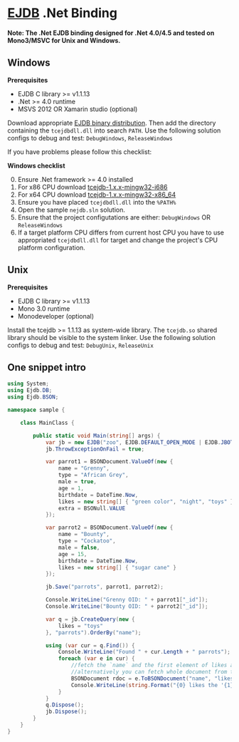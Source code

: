 [EJDB](http://ejdb.org) .Net Binding
===========================================


**Note: The .Net EJDB binding designed for .Net 4.0/4.5 and tested on Mono3/MSVC for Unix and Windows.**


Windows
--------------------------------

**Prerequisites**

 * EJDB C library >= v1.1.13
 * .Net >= 4.0 runtime
 * MSVS 2012 OR Xamarin studio (optional)

Download appropriate [EJDB binary distribution](https://github.com/Softmotions/ejdb/blob/master/tcejdb/WIN32.md).
Then add the directory containing the `tcejdbdll.dll` into search `PATH`.
Use the following solution configs to debug and test: `DebugWindows`, `ReleaseWindows`

If you have problems please follow this checklist:

**Windows checklist**

  0. Ensure .Net framework >= 4.0 installed
  1. For x86 CPU download [tcejdb-1.x.x-mingw32-i686](https://github.com/Softmotions/ejdb/blob/master/tcejdb/WIN32.md)
  2. For x64 CPU download [tcejdb-1.x.x-mingw32-x86_64](https://github.com/Softmotions/ejdb/blob/master/tcejdb/WIN32.md)
  3. Ensure you have placed `tcejdbdll.dll` into the `%PATH%`
  4. Open the sample `nejdb.sln` solution.
  5. Ensure that the project configutations are either: `DebugWindows` OR `ReleaseWindows`
  6. If a target platform CPU differs from current host CPU you have to use appropriated `tcejdbdll.dll` for target and
    change the project's CPU platform configuration.


Unix
---------------------------------

**Prerequisites**
 * EJDB C library >= v1.1.13
 * Mono 3.0 runtime
 * Monodeveloper (optional)

Install the tcejdb >= 1.1.13 as system-wide library.
The `tcejdb.so` shared library should be visible to the system linker.
Use the following solution configs to debug and test: `DebugUnix`, `ReleaseUnix`


One snippet intro
---------------------------------

```c#
using System;
using Ejdb.DB;
using Ejdb.BSON;

namespace sample {

	class MainClass {

		public static void Main(string[] args) {
			var jb = new EJDB("zoo", EJDB.DEFAULT_OPEN_MODE | EJDB.JBOTRUNC);
			jb.ThrowExceptionOnFail = true;

			var parrot1 = BSONDocument.ValueOf(new {
				name = "Grenny",
				type = "African Grey",
				male = true,
				age = 1,
				birthdate = DateTime.Now,
				likes = new string[] { "green color", "night", "toys" },
				extra = BSONull.VALUE
			});

			var parrot2 = BSONDocument.ValueOf(new {
				name = "Bounty",
				type = "Cockatoo",
				male = false,
				age = 15,
				birthdate = DateTime.Now,
				likes = new string[] { "sugar cane" }
			});

			jb.Save("parrots", parrot1, parrot2);

			Console.WriteLine("Grenny OID: " + parrot1["_id"]);
			Console.WriteLine("Bounty OID: " + parrot2["_id"]);

			var q = jb.CreateQuery(new {
				likes = "toys"
			}, "parrots").OrderBy("name");

			using (var cur = q.Find()) {
				Console.WriteLine("Found " + cur.Length + " parrots");
				foreach (var e in cur) {
					//fetch the `name` and the first element of likes array from the current BSON iterator.
					//alternatively you can fetch whole document from the iterator: `e.ToBSONDocument()`
					BSONDocument rdoc = e.ToBSONDocument("name", "likes.0");
					Console.WriteLine(string.Format("{0} likes the '{1}'", rdoc["name"], rdoc["likes.0"]));
				}
			}
			q.Dispose();
			jb.Dispose();
		}
	}
}
```
